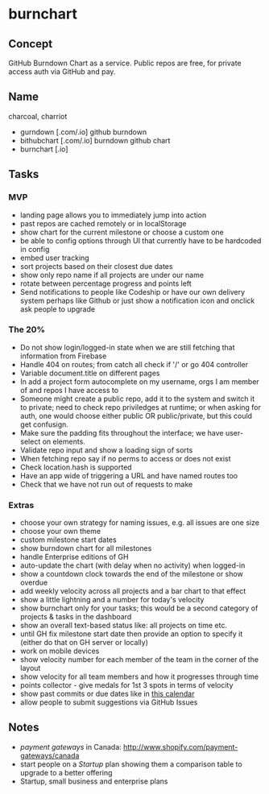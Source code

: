 # burnchart

## Concept

GitHub Burndown Chart as a service. Public repos are free, for private access auth via GitHub and pay.

## Name

charcoal, charriot

- gurndown [.com/.io] github burndown
- bithubchart [.com/.io] burndown github chart
- burnchart [.io]

## Tasks

### MVP

- landing page allows you to immediately jump into action
- past repos are cached remotely or in localStorage
- show chart for the current milestone or choose a custom one
- be able to config options through UI that currently have to be hardcoded in config
- embed user tracking
- sort projects based on their closest due dates
- show only repo name if all projects are under our name
- rotate between percentage progress and points left
- Send notifications to people like Codeship or have our own delivery system perhaps like Github or just show a notification icon and onclick ask people to upgrade 

### The 20%

- Do not show login/logged-in state when we are still fetching that information from Firebase
- Handle 404 on routes; from catch all check if '/' or go 404 controller
- Variable document.title on different pages
- In add a project form autocomplete on my username, orgs I am member of and repos I have access to
- Someone might create a public repo, add it to the system and switch it to private; need to check repo priviledges at runtime; or when asking for auth, one would choose either public OR public/private, but this could get confusign.
- Make sure the padding fits throughout the interface; we have user-select on elements.
- Validate repo input and show a loading sign of sorts
- When fetching repo say if no perms to access or does not exist
- Check location.hash is supported
- Have an app wide of triggering a URL and have named routes too
- Check that we have not run out of requests to make

### Extras

- choose your own strategy for naming issues, e.g. all issues are one size
- choose your own theme
- custom milestone start dates
- show burndown chart for all milestones
- handle Enterprise editions of GH
- auto-update the chart (with delay when no activity) when logged-in
- show a countdown clock towards the end of the milestone or show overdue
- add weekly velocity across all projects and a bar chart to that effect
- show a little lightning and a number for today's velocity
- show burnchart only for your tasks; this would be a second category of projects & tasks in the dashboard
- show an overall text-based status like: all projects on time etc.
- until GH fix milestone start date then provide an option to specify it (either do that on GH server or locally)
- work on mobile devices
- show velocity number for each member of the team in the corner of the layout
- show velocity for all team members and how it progresses through time
- points collector - give medals for 1st 3 spots in terms of velocity
- show past commits or due dates like in [this calendar](https://dribbble.com/shots/1736128-Meetups-Page?list=shots&sort=popular&timeframe=now&offset=5)
- allow people to submit suggestions via GitHub Issues

## Notes

- *payment gateways* in Canada: http://www.shopify.com/payment-gateways/canada
- start people on a *Startup* plan showing them a comparison table to upgrade to a better offering
- Startup, small business and enterprise plans
